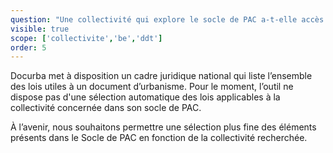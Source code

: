```yaml
---
question: "Une collectivité qui explore le socle de PAC a-t-elle accès à toutes les lois, même celles qui ne la concernent pas ?" 
visible: true
scope: ['collectivite','be','ddt']
order: 5
---
```


Docurba met à disposition un cadre juridique national qui liste l’ensemble des lois utiles à un document d’urbanisme. Pour le moment, l’outil ne dispose pas d'une sélection automatique des lois applicables à la collectivité concernée dans son socle de PAC.

À l’avenir, nous souhaitons permettre une sélection plus fine des éléments présents dans le Socle de PAC en fonction de la collectivité recherchée. 
